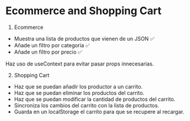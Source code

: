 # Ecommerce and Shopping Cart

1. Ecommerce

- Muestra una lista de productos que vienen de un JSON ✅
- Añade un filtro por categoria ✅
- Añade un filtro por precio ✅

Haz uso de useContext para evitar pasar props innecesarias.

2. Shopping Cart

- Haz que se puedan añadir los productor a un carrito.
- Haz que se puedan eliminar los productos del carrito.
- Haz que se puedan modificar la cantidad de productos del carrito.
- Sincroniza los cambios del carrito con la lista de productos.
- Guarda en un localStorage el carrito para que se recupere al recargar.

